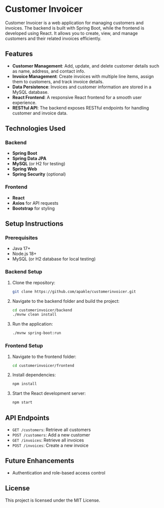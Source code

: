 # Customer Invoicer

Customer Invoicer is a web application for managing customers and invoices. The backend is built with Spring Boot, while the frontend is developed using React. It allows you to create, view, and manage customers and their related invoices efficiently.

## Features

- **Customer Management**: Add, update, and delete customer details such as name, address, and contact info.
- **Invoice Management**: Create invoices with multiple line items, assign them to customers, and track invoice details.
- **Data Persistence**: Invoices and customer information are stored in a MySQL database.
- **React Frontend**: A responsive React frontend for a smooth user experience.
- **RESTful API**: The backend exposes RESTful endpoints for handling customer and invoice data.

## Technologies Used

### Backend
- **Spring Boot**
- **Spring Data JPA**
- **MySQL** (or H2 for testing)
- **Spring Web**
- **Spring Security** (optional)

### Frontend
- **React**
- **Axios** for API requests
- **Bootstrap** for styling

## Setup Instructions

### Prerequisites
- Java 17+
- Node.js 18+
- MySQL (or H2 database for local testing)

### Backend Setup

1. Clone the repository:
   ```bash
   git clone https://github.com/apakle/customerinvoicer.git
   ```

2. Navigate to the backend folder and build the project:
   ```bash
   cd customerinvoicer/backend
   ./mvnw clean install
   ```

3. Run the application:
   ```bash
   ./mvnw spring-boot:run
   ```

### Frontend Setup

1. Navigate to the frontend folder:
   ```bash
   cd customerinvoicer/frontend
   ```

2. Install dependencies:
   ```bash
   npm install
   ```

3. Start the React development server:
   ```bash
   npm start
   ```

## API Endpoints

- `GET /customers`: Retrieve all customers
- `POST /customers`: Add a new customer
- `GET /invoices`: Retrieve all invoices
- `POST /invoices`: Create a new invoice

## Future Enhancements

- Authentication and role-based access control

## License

This project is licensed under the MIT License.
